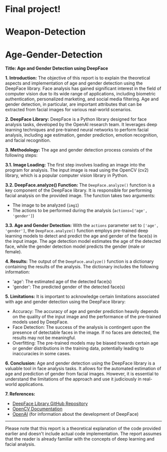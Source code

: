# Final project!
# Weapon-Detection


# Age-Gender-Detection

**Title: Age and Gender Detection using DeepFace**

**1. Introduction:**
The objective of this report is to explain the theoretical aspects and implementation of age and gender detection using the DeepFace library. Face analysis has gained significant interest in the field of computer vision due to its wide range of applications, including biometric authentication, personalized marketing, and social media filtering. Age and gender detection, in particular, are important attributes that can be extracted from facial images for various real-world scenarios.

**2. DeepFace Library:**
DeepFace is a Python library designed for face analysis tasks, developed by the OpenAI research team. It leverages deep learning techniques and pre-trained neural networks to perform facial analysis, including age estimation, gender prediction, emotion recognition, and facial recognition.

**3. Methodology:**
The age and gender detection process consists of the following steps:

**3.1. Image Loading:**
The first step involves loading an image into the program for analysis. The input image is read using the OpenCV (cv2) library, which is a popular computer vision library in Python.

**3.2. DeepFace.analyze() Function:**
The `DeepFace.analyze()` function is a key component of the DeepFace library. It is responsible for performing facial analysis on the provided image. The function takes two arguments:
- The image to be analyzed (`img1`)
- The actions to be performed during the analysis (`actions=['age', 'gender']`)

**3.3. Age and Gender Detection:**
With the `actions` parameter set to `['age', 'gender']`, the `DeepFace.analyze()` function employs pre-trained deep learning models to detect and predict the age and gender of the face(s) in the input image. The age detection model estimates the age of the detected face, while the gender detection model predicts the gender (male or female).

**4. Results:**
The output of the `DeepFace.analyze()` function is a dictionary containing the results of the analysis. The dictionary includes the following information:
- 'age': The estimated age of the detected face(s)
- 'gender': The predicted gender of the detected face(s)

**5. Limitations:**
It is important to acknowledge certain limitations associated with age and gender detection using the DeepFace library:
- Accuracy: The accuracy of age and gender prediction heavily depends on the quality of the input image and the performance of the pre-trained models used by DeepFace.
- Face Detection: The success of the analysis is contingent upon the presence of detectable faces in the image. If no faces are detected, the results may not be meaningful.
- Overfitting: The pre-trained models may be biased towards certain age or gender distributions in the training data, potentially leading to inaccuracies in some cases.

**6. Conclusion:**
Age and gender detection using the DeepFace library is a valuable tool in face analysis tasks. It allows for the automated estimation of age and prediction of gender from facial images. However, it is essential to understand the limitations of the approach and use it judiciously in real-world applications.

**7. References:**
- [DeepFace Library GitHub Repository](https://github.com/serengil/deepface)
- [OpenCV Documentation](https://docs.opencv.org/)
- [OpenAI](https://openai.com/) (for information about the development of DeepFace)

---
Please note that this report is a theoretical explanation of the code provided earlier and doesn't include actual code implementation. The report assumes that the reader is already familiar with the concepts of deep learning and facial analysis.
